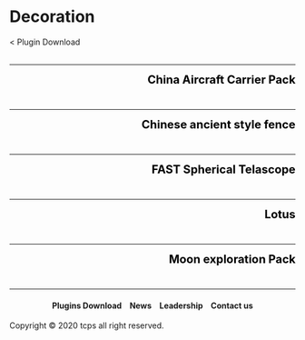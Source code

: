 <style>
h1 {text-align: center;}
h2 {text-align: left;}
h4 {text-align: center;}
h3 {text-align: left;}
p {text-align: center;}
a:link { text-decoration: none;}
a:active { text-decoration: none}
a:hover { text-decoration: none;}
a:visited { text-decoration: none;}
</style>
<style type="text/css">
  #left{
        text-align:left;
  }
  #right{
        text-align:right;
  }
  #title{
        font-size:20px;
        text-align:right;
        font-weight:bold;
  }
  #des{
        font-size:12.5px;
        text-align:right;
  }
</style>
<h1><div id="left">Decoration</div></h1>
<div id="left"><a href="/plugins/download">< Plugin Download</a></div>
<div>&nbsp;</div>
<hr>
<div style="height: 50px">
<div id="title"><a href="/plugins/China Aircraft Carrier Pack by TCPS Team.zip" style="color:black;">China Aircraft Carrier Pack</a></div>
</div>
<hr>
<div style="height: 50px">
<div id="title"><a href="/plugins/Chinese ancient style fence by TCPS Team.zip" style="color:black;">Chinese ancient style fence</a></div>
</div>
<hr>
<div style="height: 50px">
<div id="title"><a href="/plugins/FAST Spherical Telascope by TCPS Team.zip" style="color:black;">FAST Spherical Telascope</a></div>
</div>
<hr>
<div style="height: 50px">
<div id="title"><a href="/plugins/Lotus by Yuqian.zip" style="color:black;">Lotus</a></div>
</div>
<hr>
<div style="height: 50px">
<div id="title"><a href="/plugins/Moon exploration Pack by TCPS Team.zip" style="color:black;">Moon exploration Pack</a></div>
</div>
<hr>
<h4><a href="/plugins/download">Plugins Download</a>&emsp;<a href="/news">News</a>&emsp;<a href="/leadership">Leadership</a>&emsp;<a href="/contact">Contact us</a></h4>
Copyright © 2020 tcps all right reserved.

